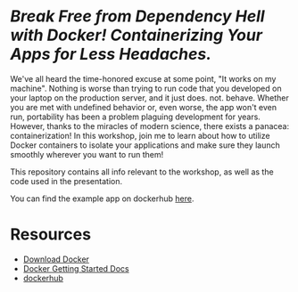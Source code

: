# *Break Free from Dependency Hell with Docker! Containerizing Your Apps for Less Headaches.*

We've all heard the time-honored excuse at some point,
"It works on my machine".
Nothing is worse than trying to run code that you developed on your laptop on the production server, 
and it just does. not. behave. Whether you are met with undefined
behavior or, even worse, the app won't even run, 
portability has been a problem plaguing development for years.
 However, thanks to the miracles of 
modern science, there exists a panacea: containerization! 
In this workshop, join me to learn about how to utilize Docker
containers to isolate your applications and make sure they launch smoothly wherever you want to run them!

This repository contains all info relevant to the workshop, as well as the code used in the presentation.

You can find the example app on dockerhub [here](https://hub.docker.com/repository/docker/stochasticcyanide/example_app/general).

# Resources
* [Download Docker](https://docs.docker.com/get-docker/)
* [Docker Getting Started Docs](https://docs.docker.com/get-started/overview/)
* [dockerhub](https://hub.docker.com/)
